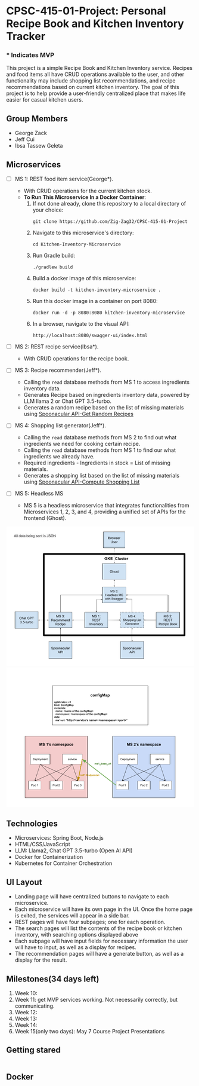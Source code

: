 # CPSC-415-01-Project: Personal Recipe Book and Kitchen Inventory Tracker
### * Indicates MVP

This project is a simple Recipe Book and Kitchen Inventory service. Recipes and food items all have CRUD operations available to the user, and other functionality may include shopping list recommendations, and recipe recommendations based on current kitchen inventory. The goal of this project is to help provide a user-friendly centralized place that makes life easier for casual kitchen users.

## Group Members
- George Zack
- Jeff Cui
- Ibsa Tassew Geleta

## Microservices

- [ ] MS 1: REST food item service(George*). 
    - With CRUD operations for the current kitchen stock.
    - **To Run This Microservice In a Docker Container**:
        1. If not done already, clone this repository to a local directory of your choice:
           ```
           git clone https://github.com/Zig-Zag32/CPSC-415-01-Project
           ```
        2. Navigate to this microservice's directory:
           ```
           cd Kitchen-Inventory-Microservice
           ```
        3. Run Gradle build:
           ```
           ./gradlew build
           ```
        4. Build a docker image of this microservice:
           ```
           docker build -t kitchen-inventory-microservice .
           ```
        5. Run this docker image in a container on port 8080:
           ```
           docker run -d -p 8080:8080 kitchen-inventory-microservice
           ```
        6. In a browser, navigate to the visual API:
           ```
           http://localhost:8080/swagger-ui/index.html
           ```

- [ ] MS 2: REST recipe service(Ibsa*).
    - With CRUD operations for the recipe book.  

- [ ] MS 3: Recipe recommender(Jeff*).
    - Calling the `read` database methods from MS 1 to access ingredients inventory data.
    - Generates Recipe based on ingredients inventory data, powered by LLM llama 2 or Chat GPT 3.5-turbo.
    - Generates a random recipe based on the list of missing materials using [Spoonacular API-Get Random Recipes](https://spoonacular.com/food-api/docs#Get-Random-Recipes) 

- [ ] MS 4: Shopping list generator(Jeff*).
    - Calling the `read` database methods from MS 2 to find out what ingredients we need for cooking certain recipe.
    - Calling the `read` database methods from MS 1 to find our what ingredients we already have.
    - Required ingredients - Ingredients in stock = List of missing materials. 
    - Generates a shopping list based on the list of missing materials using [Spoonacular API-Compute Shopping List](https://spoonacular.com/food-api/docs#Compute-Shopping-List)  

- [ ] MS 5: Headless MS  
    - MS 5 is a headless microservice that integrates functionalities from Microservices 1, 2, 3, and 4, providing a unified set of APIs for the frontend (Ghost).  




![Component Diagram](images/componentUML.png)
![Configuration Diagram](images/configurationUML.png)

## Technologies
- Microservices: Spring Boot, Node.js
- HTML/CSS/JavaScript
- LLM: Llama2, Chat GPT 3.5-turbo (Open AI API)
- Docker for Containerization
- Kubernetes for Container Orchestration

## UI Layout

- Landing page will have centralized buttons to navigate to each microservice.
- Each microservice will have its own page in the UI. Once the home page is exited, the services will appear in a side bar.
- REST pages will have four subpages; one for each operation.
- The search pages will list the contents of the recipe book or kitchen inventory, with searching options displayed above
- Each subpage will have input fields for necessary information the user will have to input, as well as a display for recipes.
- The recommendation pages will have a generate button, as well as a display for the result.  

## Milestones(34 days left)
1. Week 10: 
2. Week 11: get MVP services working. Not necessarily correctly, but communicating.
3. Week 12:
4. Week 13: 
5. Week 14: 
6. Week 15(only two days): May 7 Course Project Presentations

## Getting stared
```

```
## Docker
```

```
